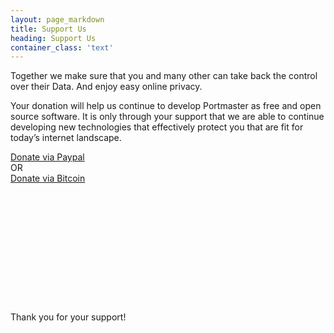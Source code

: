 ```yaml
---
layout: page_markdown
title: Support Us
heading: Support Us
container_class: 'text'
---
```


<div class="ui basic segment">
  <p>
    Together we make sure that you and many other can take back the control over their Data.
    And enjoy easy online privacy.
  </p>

  <p>
    Your donation will help us continue to develop Portmaster as free and open source software. It is only through your support that we are able to continue developing new technologies that effectively protect you that are fit for today’s internet landscape.
  </p>
</div>

<div class="ui placeholder segment" style="min-height: 16rem !important;">
  <div class="ui center aligned grid">
    <div class="middle aligned row">
      <div class="column">
        <div class="ui second header">
          <a href="{{ site.donations.paypal.url }}" class="ui safing-primary button">
            <i class="paypal icon"></i>
            Donate via Paypal
          </a>
        </div>
      </div>
    </div>
    <div class="ui horizontal divider">OR</div>
    <div class="middle aligned row">
      <div class="column">
        <div class="ui second header">
          <a href="{{ site.donations.bitcoin.url }}" class="ui safing-primary button">
            <i class="bitcoin icon"></i>
            Donate via Bitcoin
          </a>
        </div>
      </div>
    </div>
  </div>
</div>
<div class="ui center aligned basic segment">
  <div class="ui second header">
    Thank you for your support!
  </div>
</div>

